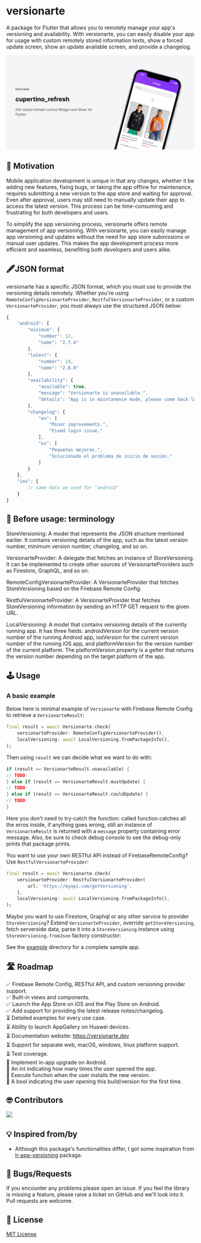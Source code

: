 # versionarte

A package for Flutter that allows you to remotely manage your app's versioning and availability. With versionarte, you can easily disable your app for usage with custom remotely stored information texts, show a forced update screen, show an update available screen, and provide a changelog.


<img src="https://raw.githubusercontent.com/kamranbekirovyz/cupertino-refresh/master/.docs/cover.png" alt="cover_picture" />

## 🚀 Motivation

Mobile application development is unique in that any changes, whether it be adding new features, fixing bugs, or taking the app offline for maintenance, requires submitting a new version to the app store and waiting for approval. Even after approval, users may still need to manually update their app to access the latest version. This process can be time-consuming and frustrating for both developers and users.

To simplify the app versioning process, versionarte offers remote management of app versioning. With versionarte, you can easily manage app versioning and updates without the need for app store submissions or manual user updates. This makes the app development process more efficient and seamless, benefiting both developers and users alike.

## 🖋️JSON format

versionarte has a specific JSON format, which you must use to provide the versioning details remotely. Whether you're using `RemoteConfigVersionarteProvider`, `RestfulVersionarteProvider`, or a custom `VersionarteProvider`, you must always use the structured JSON below:

```js
{
    "android": {
        "minimum": {
            "number": 12,
            "name": "2.7.4"
        },
        "latest": {
            "number": 14,
            "name": "2.8.0"
        },
        "availability": {
            "available": true,
            "message": "Versionarte is unavailable.",
            "details": "App is in maintanence mode, please come back later."
        },
        "changelog": {
            "en": [
                "Minor improvements.",
                "Fixed login issue."
            ],
            "es": [
                "Pequeñas mejoras.",
                "Solucionado el problema de inicio de sesión."
            ]
        }
    },
    "ios": {
        // same data we used for "android"
    }
}
```

## 👀 Before usage: terminology

StoreVersioning: A model that represents the JSON structure mentioned earlier. It contains versioning details of the app, such as the latest version number, minimum version number, changelog, and so on.

VersionarteProvider: A delegate that fetches an instance of StoreVersioning. It can be implemented to create other sources of VersionarteProviders such as Firestore, GraphQL, and so on.

RemoteConfigVersionarteProvider: A VersionarteProvider that fetches StoreVersioning based on the Firebase Remote Config.

RestfulVersionarteProvider: A VersionarteProvider that fetches StoreVersioning information by sending an HTTP GET request to the given URL.

LocalVersioning: A model that contains versioning details of the currently running app. It has three fields: androidVersion for the current version number of the running Android app, iosVersion for the current version number of the running iOS app, and platformVersion for the version number of the current platform. The platformVersion property is a getter that returns the version number depending on the target platform of the app.

## 🕹️ Usage

### A basic example
Below here is minimal example of `Versionarte` with Firebase Remote Config to retrieve a `VersionarteResult`:

```dart
final result = await Versionarte.check(
    versionarteProvider: RemoteConfigVersionarteProvider(),
    localVersioning: await LocalVersioning.fromPackageInfo(),
);
```

Then using `result` we can decide what we want to do with:

```dart
if (result == VersionarteResult.unavailable) {
// TODO: 
} else if (result == VersionarteResult.mustUpdate) {
// TODO: 
} else if (result == VersionarteResult.couldUpdate) {
// TODO: 
} 
```

Here you don't need to try-catch the function: called function catches all the erros inside, if anything goes wrong, still an instance of `VersionarteResult` is returned with a `message` property containing error message. Also, be sure to check debug console to see the debug-only prints that package prints.

You want to use your own RESTful API instead of FirebaseRemoteConfig? Use `RestfulVersionarteProvider`:

```dart
final result = await Versionarte.check(
    versionarteProvider: RestfulVersionarteProvider(
        url: 'https://myapi.com/getVersioning',
    ),
    localVersioning: await LocalVersioning.fromPackageInfo(),
);
```

Maybe you want to use Firestore, Graphql or any other service to provider `StoreVersioning`? Extend `VersionarteProvider`, override `getStoreVersioning`, fetch serverside data, parse it into a `StoreVersioning` instance using `StoreVersioning.fromJson` factory constructor:



See the <a href="https://github.com/kamranbekirovyz/versionarte/tree/main/example">example</a> directory for a complete sample app.

## 🛣️ Roadmap

✅ Firebase Remote Config, RESTful API, and custom  versioning provider support.  
✅ Built-in views and components.  
✅ Launch the App Store on iOS and the Play Store on Android.  
✅ Add support for providing the latest release notes/changelog.  
⏳ Detailed examples for every use case.  
⏳ Ability to launch AppGallery on Huawei devices.  
⏳ Documentation website: https://versionarte.dev  
⏳ Support for separate web, macOS, windows, linux platform  support.  
⏳ Test coverage.  
🤔 Implement in-app upgrade on Android.  
🤔 An int indicating how many times the user opened the app.  
🤔 Execute function when the user installs the new version.  
🤔 A bool indicating the user opening this build/version for the first time.  

## 🤓 Contributors

<a  href="https://github.com/kamranbekirovyz/versionarte/graphs/contributors"> <img  src="https://github.com/kamranbekirovyz.png" height="100"></a>

## 💡 Inspired from/by

- Although this package's functionalities differ, I got some inspiration from <a href="https://github.com/levin-riegner/lr-app-versioning">lr-app-versioning</a> package.

## 🐞 Bugs/Requests

If you encounter any problems please open an issue. If you feel the library is missing a feature, please raise a ticket on GitHub and we'll look into it. Pull requests are welcome.

## 📃 License

<a href="https://github.com/kamranbekirovyz/versionarte/blob/main/LICENSE">MIT License</a>